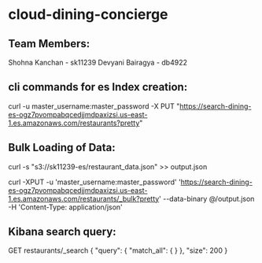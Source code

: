 # cloud-dining-concierge

Team Members:
---------------------
Shohna Kanchan - sk11239
Devyani Bairagya - db4922

cli commands for es
Index creation:
--------------
curl -u master_username:master_password -X PUT "https://search-dining-es-ogz7pvompabqcedjjmdpaxizsi.us-east-1.es.amazonaws.com/restaurants?pretty"

Bulk Loading of Data:
---------------------

curl -s "s3://sk11239-es/restaurant_data.json" >> output.json

curl -XPUT -u 'master_username:master_password' 'https://search-dining-es-ogz7pvompabqcedjjmdpaxizsi.us-east-1.es.amazonaws.com/restaurants/_bulk?pretty' --data-binary @/output.json -H 'Content-Type: application/json'

Kibana search query:
---------------------

GET restaurants/_search
{
  "query": {
    "match_all": { }
  },
  "size": 200
}
